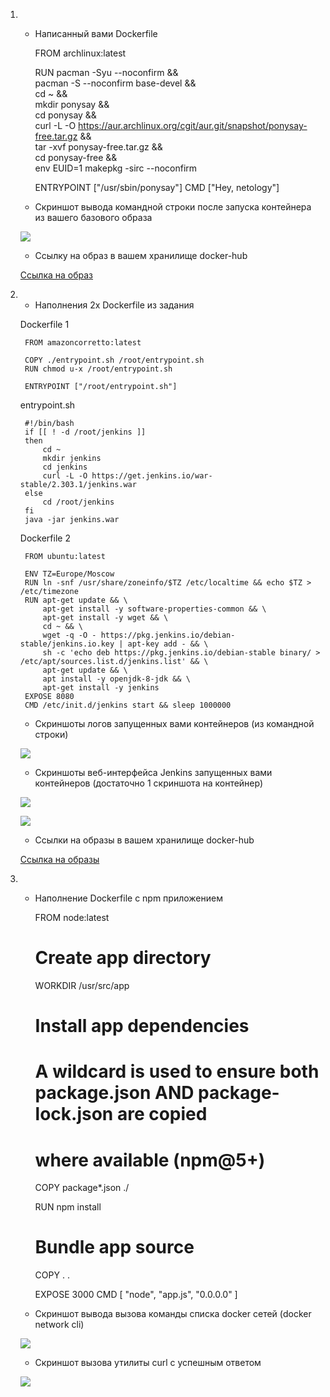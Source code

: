 1.
    - Написанный вами Dockerfile

        FROM archlinux:latest
        
        RUN pacman -Syu --noconfirm && \
            pacman -S --noconfirm base-devel && \
            cd ~ && \
            mkdir ponysay && \
            cd ponysay && \
            curl -L -O https://aur.archlinux.org/cgit/aur.git/snapshot/ponysay-free.tar.gz && \
            tar -xvf ponysay-free.tar.gz && \
            cd ponysay-free && \
            env EUID=1 makepkg -sirc --noconfirm
        
        ENTRYPOINT ["/usr/sbin/ponysay"]
        CMD ["Hey, netology"]
    
    - Скриншот вывода командной строки после запуска контейнера из вашего базового образа
    
    ![](img_5.4/5.4.1_pony_archlinux_auto_squirrel.png)
    
    - Ссылку на образ в вашем хранилище docker-hub
    
    [Ссылка на образ](https://hub.docker.com/repository/docker/at6man/ponysay-netology)

2.
    - Наполнения 2х Dockerfile из задания
    
    Dockerfile 1
        
        FROM amazoncorretto:latest
        
        COPY ./entrypoint.sh /root/entrypoint.sh
        RUN chmod u-x /root/entrypoint.sh
        
        ENTRYPOINT ["/root/entrypoint.sh"]
        
    entrypoint.sh
        
        #!/bin/bash
        if [[ ! -d /root/jenkins ]]
        then
            cd ~
            mkdir jenkins
            cd jenkins
            curl -L -O https://get.jenkins.io/war-stable/2.303.1/jenkins.war
        else
            cd /root/jenkins
        fi
        java -jar jenkins.war
    
    Dockerfile 2
        
        FROM ubuntu:latest
        
        ENV TZ=Europe/Moscow
        RUN ln -snf /usr/share/zoneinfo/$TZ /etc/localtime && echo $TZ > /etc/timezone
        RUN apt-get update && \
            apt-get install -y software-properties-common && \
            apt-get install -y wget && \
            cd ~ && \
            wget -q -O - https://pkg.jenkins.io/debian-stable/jenkins.io.key | apt-key add - && \
            sh -c 'echo deb https://pkg.jenkins.io/debian-stable binary/ > /etc/apt/sources.list.d/jenkins.list' && \
            apt-get update && \
            apt install -y openjdk-8-jdk && \
            apt-get install -y jenkins
        EXPOSE 8080
        CMD /etc/init.d/jenkins start && sleep 1000000
    
    - Скриншоты логов запущенных вами контейнеров (из командной строки)
    
    ![](img_5.4/5.4.2_logs.png)
    
    - Скриншоты веб-интерфейса Jenkins запущенных вами контейнеров (достаточно 1 скриншота на контейнер)
    
    ![](img_5.4/5.4.2_amazoncorreto_browser.png)
    
    ![](img_5.4/5.4.2_ubuntu_browser_2.png)
    
    - Ссылки на образы в вашем хранилище docker-hub
    
    [Ссылка на образы](https://hub.docker.com/repository/docker/at6man/jenkins-netology)

3.
    - Наполнение Dockerfile с npm приложением

        FROM node:latest
        
        # Create app directory
        WORKDIR /usr/src/app
        
        # Install app dependencies
        # A wildcard is used to ensure both package.json AND package-lock.json are copied
        # where available (npm@5+)
        COPY package*.json ./
        
        RUN npm install
        
        # Bundle app source
        COPY . .
        
        EXPOSE 3000
        CMD [ "node", "app.js", "0.0.0.0" ]
    
    - Скриншот вывода вызова команды списка docker сетей (docker network cli)
    
    ![](img_5.4/5.4.3_network.png)
    
    - Скриншот вызова утилиты curl с успешным ответом
    
    ![](img_5.4/5.4.3_curl.png)